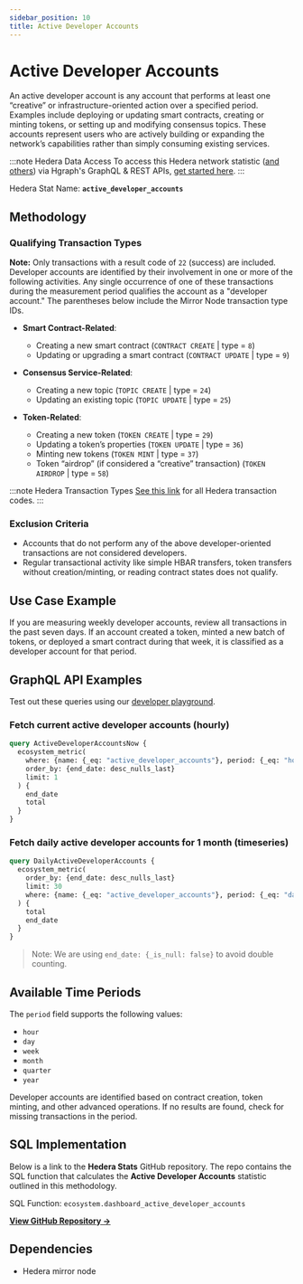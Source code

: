 ```yaml
---
sidebar_position: 10
title: Active Developer Accounts
---
```


# Active Developer Accounts

An active developer account is any account that performs at least one “creative” or infrastructure-oriented action over a specified period. Examples include deploying or updating smart contracts, creating or minting tokens, or setting up and modifying consensus topics. These accounts represent users who are actively building or expanding the network’s capabilities rather than simply consuming existing services.

:::note Hedera Data Access
To access this Hedera network statistic ([and others](/category/hedera-stats/)) via Hgraph's GraphQL & REST APIs, [get started here](https://www.hgraph.com/hedera).
:::

Hedera Stat Name: **`active_developer_accounts`**

## Methodology

### Qualifying Transaction Types

**Note:** Only transactions with a result code of `22` (success) are included. Developer accounts are identified by their involvement in one or more of the following activities. Any single occurrence of one of these transactions during the measurement period qualifies the account as a "developer account." The parentheses below include the Mirror Node transaction type IDs.

- **Smart Contract-Related**:
  - Creating a new smart contract (`CONTRACT CREATE` | type = `8`)
  - Updating or upgrading a smart contract (`CONTRACT UPDATE` | type = `9`)

- **Consensus Service-Related**:
  - Creating a new topic (`TOPIC CREATE` | type = `24`)
  - Updating an existing topic (`TOPIC UPDATE` | type = `25`)

- **Token-Related**:
  - Creating a new token (`TOKEN CREATE` | type = `29`)
  - Updating a token’s properties (`TOKEN UPDATE` | type = `36`)
  - Minting new tokens (`TOKEN MINT` | type = `37`)
  - Token “airdrop” (if considered a “creative” transaction) (`TOKEN AIRDROP` | type = `58`)

:::note Hedera Transaction Types
[See this link](https://github.com/hashgraph/hedera-mirror-node/blob/main/hedera-mirror-rest/model/transactionType.js) for all Hedera transaction codes.
:::

### Exclusion Criteria

- Accounts that do not perform any of the above developer-oriented transactions are not considered developers.
- Regular transactional activity like simple HBAR transfers, token transfers without creation/minting, or reading contract states does not qualify.

## Use Case Example

If you are measuring weekly developer accounts, review all transactions in the past seven days. If an account created a token, minted a new batch of tokens, or deployed a smart contract during that week, it is classified as a developer account for that period.

## GraphQL API Examples

Test out these queries using our [developer playground](https://dashboard.hgraph.com).

### Fetch current active developer accounts (hourly)

```graphql
query ActiveDeveloperAccountsNow {
  ecosystem_metric(
    where: {name: {_eq: "active_developer_accounts"}, period: {_eq: "hour"}}
    order_by: {end_date: desc_nulls_last}
    limit: 1
  ) {
    end_date
    total
  }
}
```

### Fetch daily active developer accounts for 1 month (timeseries)

```graphql
query DailyActiveDeveloperAccounts {
  ecosystem_metric(
    order_by: {end_date: desc_nulls_last}
    limit: 30
    where: {name: {_eq: "active_developer_accounts"}, period: {_eq: "day"}}
  ) {
    total
    end_date
  }
}
```

> Note: We are using `end_date: {_is_null: false}` to avoid double counting.

## Available Time Periods

The `period` field supports the following values:

- `hour`
- `day`
- `week`
- `month`
- `quarter`
- `year`

Developer accounts are identified based on contract creation, token minting, and other advanced operations. If no results are found, check for missing transactions in the period.

## SQL Implementation

Below is a link to the **Hedera Stats** GitHub repository. The repo contains the SQL function that calculates the **Active Developer Accounts** statistic outlined in this methodology.

SQL Function: `ecosystem.dashboard_active_developer_accounts`

**[View GitHub Repository →](https://github.com/hgraph-io/hedera-stats)**

## Dependencies
* Hedera mirror node